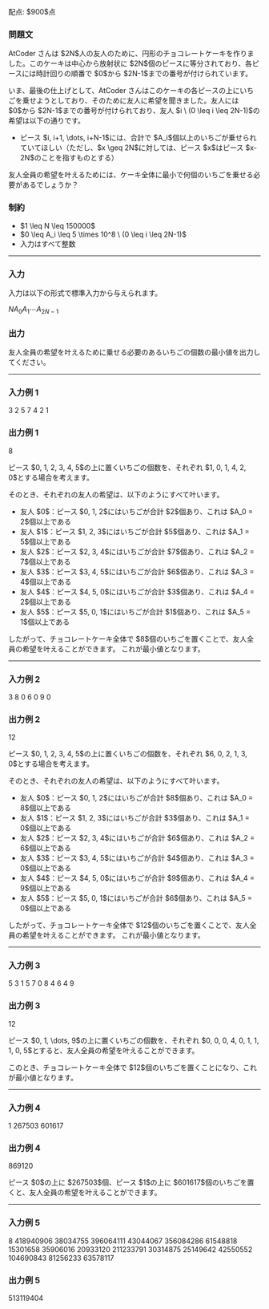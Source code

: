 
<div>

<span>

<span>

<p>
配点: $900$点
</p>

<div>

<section>

### **問題文**

<p>
AtCoder さんは $2N$人の友人のために、円形のチョコレートケーキを作りました。このケーキは中心から放射状に $2N$個のピースに等分されており、各ピースには時計回りの順番で $0$から $2N-1$までの番号が付けられています。
</p>

<p>
いま、最後の仕上げとして、AtCoder さんはこのケーキの各ピースの上にいちごを乗せようとしており、そのために友人に希望を聞きました。友人には $0$から $2N-1$までの番号が付けられており、友人 $i \ (0 \leq i \leq 2N-1)$の希望は以下の通りです。
</p>

<ul>

<li>
ピース $i, i+1, \dots, i+N-1$には、合計で $A_i$個以上のいちごが乗せられていてほしい（ただし、$x \geq 2N$に対しては、ピース $x$はピース $x-2N$のことを指すものとする）
</li>

</ul>

<p>
友人全員の希望を叶えるためには、ケーキ全体に最小で何個のいちごを乗せる必要があるでしょうか？
</p>

</section>

</div>

<div>

<section>

### **制約**

<ul>

<li>
$1 \leq N \leq 150000$
</li>

<li>
$0 \leq A_i \leq 5 \times 10^8 \ (0 \leq i \leq 2N-1)$
</li>

<li>
入力はすべて整数
</li>

</ul>

</section>

</div>

---

<div>

<div>

<section>

### **入力**

<p>
入力は以下の形式で標準入力から与えられます。  
</p>

<div>

$N$$A_0$$A_1$$\cdots$$A_{2N-1}$
</div>

</section>

</div>

<div>

<section>

### **出力**

<p>
友人全員の希望を叶えるために乗せる必要のあるいちごの個数の最小値を出力してください。
</p>

</section>

</div>

</div>

---

<div>

<section>

### **入力例 1**

<div>

3
2 5 7 4 2 1

</div>

</section>

</div>

<div>

<section>

### **出力例 1**

<div>

8

</div>

<p>
ピース $0, 1, 2, 3, 4, 5$の上に置くいちごの個数を、それぞれ $1, 0, 1, 4, 2, 0$とする場合を考えます。
</p>

<p>
そのとき、それぞれの友人の希望は、以下のようにすべて叶います。
</p>

<ul>

<li>
友人 $0$：ピース $0, 1, 2$にはいちごが合計 $2$個あり、これは $A_0 = 2$個以上である
</li>

<li>
友人 $1$：ピース $1, 2, 3$にはいちごが合計 $5$個あり、これは $A_1 = 5$個以上である
</li>

<li>
友人 $2$：ピース $2, 3, 4$にはいちごが合計 $7$個あり、これは $A_2 = 7$個以上である
</li>

<li>
友人 $3$：ピース $3, 4, 5$にはいちごが合計 $6$個あり、これは $A_3 = 4$個以上である
</li>

<li>
友人 $4$：ピース $4, 5, 0$にはいちごが合計 $3$個あり、これは $A_4 = 2$個以上である
</li>

<li>
友人 $5$：ピース $5, 0, 1$にはいちごが合計 $1$個あり、これは $A_5 = 1$個以上である
</li>

</ul>

<p>
したがって、チョコレートケーキ全体で $8$個のいちごを置くことで、友人全員の希望を叶えることができます。
これが最小値となります。
</p>

</section>

</div>

---

<div>

<section>

### **入力例 2**

<div>

3
8 0 6 0 9 0

</div>

</section>

</div>

<div>

<section>

### **出力例 2**

<div>

12

</div>

<p>
ピース $0, 1, 2, 3, 4, 5$の上に置くいちごの個数を、それぞれ $6, 0, 2, 1, 3, 0$とする場合を考えます。
</p>

<p>
そのとき、それぞれの友人の希望は、以下のようにすべて叶います。
</p>

<ul>

<li>
友人 $0$：ピース $0, 1, 2$にはいちごが合計 $8$個あり、これは $A_0 = 8$個以上である
</li>

<li>
友人 $1$：ピース $1, 2, 3$にはいちごが合計 $3$個あり、これは $A_1 = 0$個以上である
</li>

<li>
友人 $2$：ピース $2, 3, 4$にはいちごが合計 $6$個あり、これは $A_2 = 6$個以上である
</li>

<li>
友人 $3$：ピース $3, 4, 5$にはいちごが合計 $4$個あり、これは $A_3 = 0$個以上である
</li>

<li>
友人 $4$：ピース $4, 5, 0$にはいちごが合計 $9$個あり、これは $A_4 = 9$個以上である
</li>

<li>
友人 $5$：ピース $5, 0, 1$にはいちごが合計 $6$個あり、これは $A_5 = 0$個以上である
</li>

</ul>

<p>
したがって、チョコレートケーキ全体で $12$個のいちごを置くことで、友人全員の希望を叶えることができます。
これが最小値となります。
</p>

</section>

</div>

---

<div>

<section>

### **入力例 3**

<div>

5
3 1 5 7 0 8 4 6 4 9

</div>

</section>

</div>

<div>

<section>

### **出力例 3**

<div>

12

</div>

<p>
ピース $0, 1, \dots, 9$の上に置くいちごの個数を、それぞれ $0, 0, 0, 4, 0, 1, 1, 1, 0, 5$とすると、友人全員の希望を叶えることができます。
</p>

<p>
このとき、チョコレートケーキ全体で $12$個のいちごを置くことになり、これが最小値となります。
</p>

</section>

</div>

---

<div>

<section>

### **入力例 4**

<div>

1
267503 601617

</div>

</section>

</div>

<div>

<section>

### **出力例 4**

<div>

869120

</div>

<p>
ピース $0$の上に $267503$個、ピース $1$の上に $601617$個のいちごを置くと、友人全員の希望を叶えることができます。
</p>

</section>

</div>

---

<div>

<section>

### **入力例 5**

<div>

8
418940906 38034755 396064111 43044067 356084286 61548818 15301658 35906016 20933120 211233791 30314875 25149642 42550552 104690843 81256233 63578117

</div>

</section>

</div>

<div>

<section>

### **出力例 5**

<div>

513119404

</div>

</section>

</div>

</span>

</span>

</div>
